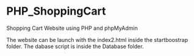# PHP_ShoppingCart
Shopping Cart Website using PHP and phpMyAdmin


The website can be launch with the index2.html inside the startboostrap folder. 
The dabase script is inside the Database folder. 